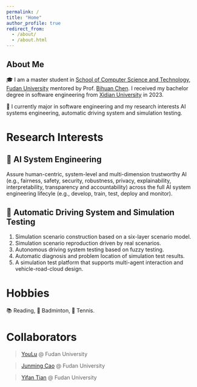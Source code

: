 ```yaml
---
permalink: /
title: "Home"
author_profile: true
redirect_from: 
  - /about/
  - /about.html
---
```


About Me
------

🎓 I am a master student in [School of Computer Science and Technology]([https://cs.fudan.edu.cn/]), [Fudan University]([https://www.fudan.edu.cn/en/]) mentored by Prof. [Bihuan Chen]([https://chenbihuan.github.io/]). I received my bachelor degree in software engineering from [Xidian University]([https://en.xidian.edu.cn/]) in 2023.


🌱 I currently major in software engineering and my research interests AI systems engineering, automatic driving system and simulation testing.

Research Interests
======

🤖 AI System Engineering
------

Assure human-centric, system-level and multi-dimension trustworthy AI (e.g., fairness, safety, security, robustness, privacy, explainability, interpretability, transparency and accountability) across the full AI system engineering lifecyle (e.g., develop, train, test, deploy and monitor).

🚗 Automatic Driving System and Simulation Testing
------

1) Simulation scenario construction based on a six-layer scenario model.
2) Simulation scenario reproduction driven by real scenarios.
3) Autonomous driving system testing based on fuzzy testing.
4) Automatic diagnosis and problem location of simulation test results.
5) A simulation test platform that supports multi-agent interaction and vehicle-road-cloud design.

Hobbies
======
📚 Reading, 🏸 Badminton, 🎾 Tennis.

Collaborators
======
> [YouLu](https://leason-ly.github.io/) @ Fudan University

> [Junming Cao](https://jamescao2048.github.io/) @ Fudan University

> [Yifan Tian](https://tianyifan-vincent.github.io/) @ Fudan University

